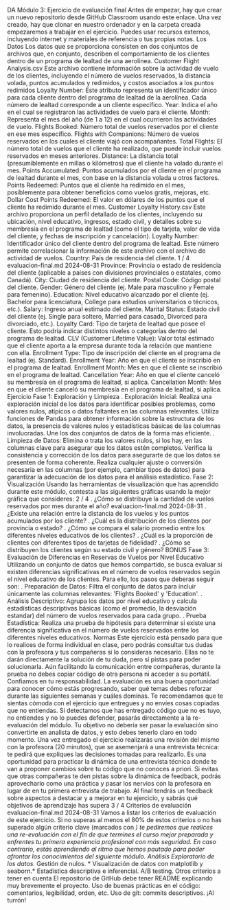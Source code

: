 DA Módulo 3: Ejercicio de evaluación final
 Antes de empezar, hay que crear un nuevo repositorio desde GitHub Classroom usando este enlace.
 Una vez creado, hay que clonar en nuestro ordenador y en la carpeta creada empezaremos a trabajar
 en el ejercicio.
 Puedes usar recursos externos, incluyendo internet y materiales de referencia o tus propias notas.
 Los Datos
 Los datos que se proporciona consisten en dos conjuntos de archivos que, en conjunto, describen el
 comportamiento de los clientes dentro de un programa de lealtad de una aerolínea.
 Customer Flight Analysis.csv
 Este archivo contiene información sobre la actividad de vuelo de los clientes, incluyendo el número de
 vuelos reservados, la distancia volada, puntos acumulados y redimidos, y costos asociados a los puntos
 redimidos
 Loyalty Number: Este atributo representa un identificador único para cada cliente dentro del
 programa de lealtad de la aerolínea. Cada número de lealtad corresponde a un cliente específico.
 Year: Indica el año en el cual se registraron las actividades de vuelo para el cliente.
 Month: Representa el mes del año (de 1 a 12) en el cual ocurrieron las actividades de vuelo.
 Flights Booked: Número total de vuelos reservados por el cliente en ese mes específico.
 Flights with Companions: Número de vuelos reservados en los cuales el cliente viajó con
 acompañantes.
 Total Flights: El número total de vuelos que el cliente ha realizado, que puede incluir vuelos
 reservados en meses anteriores.
 Distance: La distancia total (presumiblemente en millas o kilómetros) que el cliente ha volado
 durante el mes.
 Points Accumulated: Puntos acumulados por el cliente en el programa de lealtad durante el mes,
 con base en la distancia volada u otros factores.
 Points Redeemed: Puntos que el cliente ha redimido en el mes, posiblemente para obtener
 beneficios como vuelos gratis, mejoras, etc.
 Dollar Cost Points Redeemed: El valor en dólares de los puntos que el cliente ha redimido durante
 el mes.
 Customer Loyalty History.csv
 Este archivo proporciona un perfil detallado de los clientes, incluyendo su ubicación, nivel educativo,
 ingresos, estado civil, y detalles sobre su membresía en el programa de lealtad (como el tipo de tarjeta,
 valor de vida del cliente, y fechas de inscripción y cancelación).
 Loyalty Number: Identificador único del cliente dentro del programa de lealtad. Este número permite
 correlacionar la información de este archivo con el archivo de actividad de vuelos.
 Country: País de residencia del cliente.
 1 / 4
evaluacion-final.md
 2024-08-31
 Province: Provincia o estado de residencia del cliente (aplicable a países con divisiones provinciales
 o estatales, como Canadá).
 City: Ciudad de residencia del cliente.
 Postal Code: Código postal del cliente.
 Gender: Género del cliente (ej. Male para masculino y Female para femenino).
 Education: Nivel educativo alcanzado por el cliente (ej. Bachelor para licenciatura, College para
 estudios universitarios o técnicos, etc.).
 Salary: Ingreso anual estimado del cliente.
 Marital Status: Estado civil del cliente (ej. Single para soltero, Married para casado, Divorced para
 divorciado, etc.).
 Loyalty Card: Tipo de tarjeta de lealtad que posee el cliente. Esto podría indicar distintos niveles o
 categorías dentro del programa de lealtad.
 CLV (Customer Lifetime Value): Valor total estimado que el cliente aporta a la empresa durante
 toda la relación que mantiene con ella.
 Enrollment Type: Tipo de inscripción del cliente en el programa de lealtad (ej. Standard).
 Enrollment Year: Año en que el cliente se inscribió en el programa de lealtad.
 Enrollment Month: Mes en que el cliente se inscribió en el programa de lealtad.
 Cancellation Year: Año en que el cliente canceló su membresía en el programa de lealtad, si aplica.
 Cancellation Month: Mes en que el cliente canceló su membresía en el programa de lealtad, si
 aplica.
 Ejercicio
 Fase 1: Exploración y Limpieza
 . Exploración Inicial:
 Realiza una exploración inicial de los datos para identificar posibles problemas, como valores
 nulos, atípicos o datos faltantes en las columnas relevantes.
 Utiliza funciones de Pandas para obtener información sobre la estructura de los datos, la
 presencia de valores nulos y estadísticas básicas de las columnas involucradas.
 Une los dos conjuntos de datos de la forma más eficiente.
 . Limpieza de Datos:
 Elimina o trata los valores nulos, si los hay, en las columnas clave para asegurar que los datos
 estén completos.
 Verifica la consistencia y corrección de los datos para asegurarte de que los datos se
 presenten de forma coherente.
 Realiza cualquier ajuste o conversión necesaria en las columnas (por ejemplo, cambiar tipos de
 datos) para garantizar la adecuación de los datos para el análisis estadístico.
 Fase 2: Visualización
 Usando las herramientas de visualización que has aprendido durante este módulo, contesta a las siguientes
 gráficas usando la mejor gráfica que consideres:
 2 / 4
 . ¿Cómo se distribuye la cantidad de vuelos reservados por mes durante el año?
evaluacion-final.md
 2024-08-31
 . ¿Existe una relación entre la distancia de los vuelos y los puntos acumulados por los cliente?
 . ¿Cuál es la distribución de los clientes por provincia o estado?
 . ¿Cómo se compara el salario promedio entre los diferentes niveles educativos de los clientes?
 . ¿Cuál es la proporción de clientes con diferentes tipos de tarjetas de fidelidad?
 . ¿Cómo se distribuyen los clientes según su estado civil y género?
 BONUS Fase 3: Evaluación de Diferencias en Reservas de Vuelos por Nivel Educativo
 Utilizando un conjunto de datos que hemos compartido, se busca evaluar si existen diferencias
 significativas en el número de vuelos reservados según el nivel educativo de los clientes. Para ello, los
 pasos que deberas seguir son:
 . Preparación de Datos: Filtra el conjunto de datos para incluir únicamente las columnas relevantes:
 'Flights Booked' y 'Education'.
 . Análisis Descriptivo: Agrupa los datos por nivel educativo y calcula estadísticas descriptivas
 básicas (como el promedio, la desviación estandar) del número de vuelos reservados para cada
 grupo.
 . Prueba Estadística: Realiza una prueba de hipótesis para determinar si existe una diferencia
 significativa en el número de vuelos reservados entre los diferentes niveles educativos.
 Normas
 Este ejercicio está pensado para que lo realices de forma individual en clase, pero podrás consultar tus
 dudas con la profesora y tus compañeras si lo consideras necesario. Ellas no te darán directamente la
 solución de tu duda, pero sí pistas para poder solucionarla. Aún facilitando la comunicación entre
 compañeras, durante la prueba no debes copiar código de otra persona ni acceder a su portátil. Confiamos
 en tu responsabilidad.
 La evaluación es una buena oportunidad para conocer cómo estás progresando, saber qué temas debes
 reforzar durante las siguientes semanas y cuáles dominas. Te recomendamos que te sientas cómoda con el
 ejercicio que entregues y no envíes cosas copiadas que no entiendas.
 Si detectamos que has entregado código que no es tuyo, no entiendes y no lo puedes defender, pasarás
 directamente a la re-evaluación del módulo. Tu objetivo no debería ser pasar la evaluación sino convertirte
 en analista de datos, y esto debes tenerlo claro en todo momento.
 Una vez entregado el ejercicio realizarás una revisión del mismo con la profesora (20 minutos), que se
 asemenjará a una entrevista técnica: te pedirá que expliques las decisiones tomadas para realizarlo.
 Es una oportunidad para practicar la dinámica de una entrevista técnica donde te van a proponer cambios
 sobre tu código que no conoces a priori. Si evitas que otras compañeras te den pistas sobre la dinámica de
 feedback, podrás aprovecharlo como una práctica y pasar los nervios con la profesora en lugar de en tu
 primera entrevista de trabajo.
 Al final tendrás un feedback sobre aspectos a destacar y a mejorar en tu ejercicio, y sabrás qué objetivos
 de aprendizaje has supera
 3 / 4
 Criterios de evaluación
evaluacion-final.md
 2024-08-31
 Vamos a listar los criterios de evaluación de este ejercicio. Si no superas al menos el 80% de estos criterios
 o no has superado algún criterio clave (marcados con *) te pediremos que realices una re-evaluación con el
 fin de que termines el curso mejor preparada y enfrentes tu primera experiencia profesional con más
 seguridad. En caso contrario, estás aprendiendo al ritmo que hemos pautado para poder afrontar los
 conocimientos del siguiente módulo.
 Análisis Exploratorio de los datos.*
 Gestión de nulos. *
 Visualización de datos con matplotlib y seaborn.*
 Estadística descriptiva e inferencial.
 A/B testing.
 Otros criterios a tener en cuenta
 El repositorio de GitHub debe tener README explicando muy brevemente el proyecto.
 Uso de buenas prácticas en el código: comentarios, legibilidad, orden, etc.
 Uso de git: commits descriptivos.
 ¡Al turrón!
